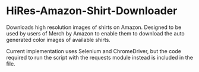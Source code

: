 # HiRes-Amazon-Shirt-Downloader
Downloads high resolution images of shirts on Amazon. Designed to be used by users of Merch by Amazon to enable them to download the auto generated color images of available shirts.

Current implementation uses Selenium and ChromeDriver, but the code required to run the script with the requests module instead is included in the file.

